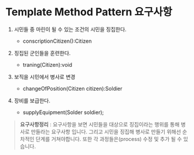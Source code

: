 # Template Method Pattern 요구사항

1. 시민들 중 마린이 될 수 있는 조건의 시민을 징집한다.
   - conscriptionCitizen():Citizen

2. 징집된 군인들을 훈련한다.
   - traning(Citizen):void
   
3. 보직을 시민에서 병사로 변경
   - changeOfPosition(Citizen citizen):Soldier
   
4. 장비를 보급한다.
   - supplyEquipment(Solder soldier);

> **요구사항정리** : 요구사항을 보면 시민들을 대상으로 징집이라는 행위를 통해 병사로 만들라는 요구사항 입니다. 
그리고 시민을 징집해 병사로 만들기 위해선 순차적인 단계를 거쳐야합니다.
또한 각 과정들은(process) 수정 및 추가 될 수 있습니다.
